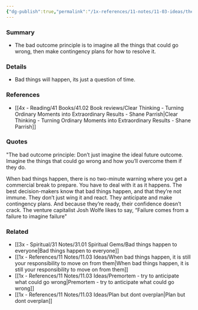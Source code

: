 ```yaml
---
{"dg-publish":true,"permalink":"/1x-references/11-notes/11-03-ideas/the-bad-outcome-principle/","title":"The bad outcome principle","created":"2024-02-14T20:18:22.489+03:00","updated":"2024-02-14T20:18:22.489+03:00"}
---
```



### Summary
- The bad outcome principle is to imagine all the things that could go wrong, then make contingency plans for how to resolve it.

### Details
- Bad things will happen, its just a question of time.

### References
- [[4x - Reading/41 Books/41.02 Book reviews/Clear Thinking - Turning Ordinary Moments into Extraordinary Results - Shane  Parrish\|Clear Thinking - Turning Ordinary Moments into Extraordinary Results - Shane  Parrish]]

### Quotes
"The bad outcome principle: Don’t just imagine the ideal future outcome. Imagine the things that could go wrong and how you’ll overcome them if they do.

When bad things happen, there is no two-minute warning where you get
a commercial break to prepare. You have to deal with it as it happens. The best decision-makers know that bad things happen, and that they’re not immune. They don’t just wing it and react. They anticipate and make contingency plans. And because they’re ready, their confidence doesn’t crack. The venture capitalist Josh Wolfe likes to say, “Failure comes from a failure to imagine failure"


### Related
- [[3x - Spiritual/31 Notes/31.01 Spiritual Gems/Bad things happen to everyone\|Bad things happen to everyone]]
- [[1x - References/11 Notes/11.03 Ideas/When bad things happen, it is still your responsibility to move on from them\|When bad things happen, it is still your responsibility to move on from them]]
- [[1x - References/11 Notes/11.03 Ideas/Premortem - try to anticipate what could go wrong\|Premortem - try to anticipate what could go wrong]]
- [[1x - References/11 Notes/11.03 Ideas/Plan but dont overplan\|Plan but dont overplan]]